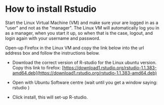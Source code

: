 # How to install Rstudio

Start the Linux Virtual Machine (VM) and make sure your are logged in as a "user"
and not as the "manager". The Linux VM will automatically log you in as a 
manager, when you start it up, so when that is the case, logout, and login 
again with your username and password.

Open-up Firefox in the Linux VM and copy the link below into the url address 
box and follow the instructions below.

* Download the correct version of R-studio for the Linux ubuntu version.
Copy this link to firefox: [https://download1.rstudio.org/rstudio-1.1.383-amd64.deb](https://download1.rstudio.org/rstudio-1.1.383-amd64.deb)

* Open with Ubuntu Software centre (wait until you get a window saying: rstudio )
 
* Click install, this will set-up R-studio.
